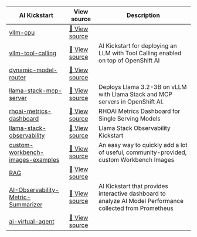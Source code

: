 | AI Kickstart | View source| Description |
|-----------------|-------------|-------------|
| [vllm-cpu](../vllm-cpu/) | [🔗 View source](https://github.com/rh-ai-kickstart/vllm-cpu) |  |
| [vllm-tool-calling](../vllm-tool-calling/) | [🔗 View source](https://github.com/rh-ai-kickstart/vllm-tool-calling) | AI Kickstart for deploying an LLM with Tool Calling enabled on top of OpenShift AI |
| [dynamic-model-router](../dynamic-model-router/) | [🔗 View source](https://github.com/rh-ai-kickstart/dynamic-model-router) | |
| [llama-stack-mcp-server](../llama-stack-mcp-server/) | [🔗 View source](https://github.com/rh-ai-kickstart/llama-stack-mcp-server) | Deploys Llama 3.2-3B on vLLM with Llama Stack and MCP servers in OpenShift AI. |
| [rhoai-metrics-dashboard](../rhoai-metrics-dashboard/) | [🔗 View source](https://github.com/rh-ai-kickstart/rhoai-metrics-dashboard) | RHOAI Metrics Dashboard for Single Serving Models |
| [llama-stack-observability](../llama-stack-observability/) | [🔗 View source](https://github.com/rh-ai-kickstart/llama-stack-observability) | Llama Stack Observability Kickstart |
| [custom-workbench-images-examples](../custom-workbench-images-examples/) | [🔗 View source](https://github.com/rh-ai-kickstart/custom-workbench-images-examples) | An easy way to quickly add a lot of useful, community-provided, custom Workbench Images |
| [RAG](../RAG/) | [🔗 View source](https://github.com/rh-ai-kickstart/RAG) | |
| [AI-Observability-Metric-Summarizer](../AI-Observability-Metric-Summarizer/) | [🔗 View source](https://github.com/rh-ai-kickstart/AI-Observability-Metric-Summarizer) | AI Kickstart that provides interactive dashboard to analyze AI Model Performance collected from Prometheus |
| [ai-virtual-agent](../ai-virtual-agent/) | [🔗 View source](https://github.com/rh-ai-kickstart/ai-virtual-agent) | |
